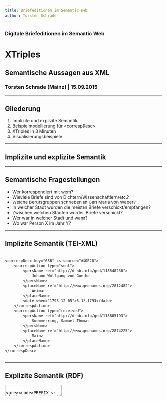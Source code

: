```yaml
---
title: Briefeditionen im Semantic Web
author: Torsten Schrade
---
```


### Digitale Briefeditionen im Semantic Web
# XTriples
## Semantische Aussagen aus XML
### __Torsten Schrade (Mainz) | 15.09.2015__

---

## Gliederung

1. Implizite und explizite Semantik
2. Beispielmodellierung für &lt;correspDesc&gt;
3. XTriples in 3 Minuten
4. Visualisierungsbeispiele

---

## Implizite und explizite Semantik

---

## Semantische Fragestellungen

* Wer korrespondiert mit wem?
* Wieviele Briefe sind von Dichtern/Wissenschaftlern/etc.?
* Welche Berufsgruppen schrieben an Carl Maria von Weber?
* In welcher Stadt wurden die meisten Briefe verschickt/empfangen?
* Zwischen welchen Städten wurden Briefe verschickt?
* Wer war in welcher Stadt und wann?
* Wo war Person X im Jahr Y?

---

## Implizite Semantik (TEI-XML)

<pre>
<code class="xml">
&lt;correspDesc key="686" cs:source="#SOE20"&gt;
	&lt;correspAction type="sent"&gt;
		&lt;persName ref="http://d-nb.info/gnd/118540238"&gt;
			Johann Wolfgang von Goethe
		&lt;/persName&gt;
		&lt;placeName ref="http://www.geonames.org/2812482"&gt;
			Weimar
		&lt;/placeName&gt;
		&lt;date when="1793-12-05"&gt;5.12.1793&lt;/date&gt;
	&lt;/correspAction&gt;
	&lt;correspAction type="received"&gt;
		&lt;persName ref="http://d-nb.info/gnd/118805193"&gt;
			Soemmerring, Samuel Thomas
		&lt;/persName&gt;
		&lt;placeName ref="http://www.geonames.org/2874225"&gt;
			Mainz
		&lt;/placeName&gt;
	&lt;/correspAction&gt;
&lt;/correspDesc&gt;
</code>
</pre>

---

## Explizite Semantik (RDF)

<form>
	<textarea class="code" name="code" id="code1">

	PREFIX v: &lt;http://www.beispiel.verben#&gt;

	Goethe 			v:ist				Person ;
					v:sendet			Brief .

	Brief			v:datiert			1793 ;
					v:gesendet_aus		Weimar .

	Weimar			v:ist				Stadt ;
					v:hat_Laengengrad	11.32 ;
					v:hat_Breitengrad	50.98 .

	Soemmering		v:ist				Person ;
					v:empfaengt			Brief .

	Brief			v:empfangen_in		Mainz .

	[...]
	</textarea>
</form>

<script>
	var editor1 = CodeMirror.fromTextArea(document.getElementById("code1"), {
		mode: "application/sparql-query",
		matchBrackets: true
	});
</script>

---

## Beispielmodellierung

---

## Schritte zur Modellierung

<ol class="steps">
<li><a href="#/step-2/#step1" id="step1">1</a></li>
<li><a href="#/step-2/#step2" id="step2">2</a></li>
<li><a href="#/step-2/#step3" id="step3">3</a></li>
<li><a href="#/step-2/#step4" id="step4">4</a></li>
<li><a href="#/step-2/#step5" id="step5">5</a></li>
<li><a href="#/step-2/#step6" id="step6">6</a></li>
<li><a href="#/step-2/#step7" id="step7">7</a></li>
</ol>

<ul class="legend">
<li id="cs">correspSearch</li>
<li id="gnd">GND</li>
<li id="geonames">Geonames</li>
</ul>

<div id="model"></div>
<script src="js/model.js" type="text/javascript"></script>

---

## XTriples in 3 Minuten

---

## Website und Dokumentation

[http://xtriples.spatialhumanities.de](http://xtriples.spatialhumanities.de "Zur Website des Webservices")

![Screenshot](img/xtriples.png "Startseite von XTriples")

---

## Eckdaten

* Open Source (MIT License)
* Version 1.2 (Stable)
* Veröffentlicht auf GitHub <br/>(https://github.com/spatialhumanities/xtriples)
* Voll ausdokumentiert mit Beispielen <br/>(http://xtriples.spatialhumanities.de/documentation.html)
* eXist-db basierte App

---

## Funktionsweise

![Grafik zur Funktionsweise](img/structure.png "Funktionsweise des Webservice")

---

## Extraktion von Aussagemustern

<pre><code class="xml">
#### XML ####
&lt;correspAction type="sent"&gt;
	&lt;persName ref="http://d-nb.info/gnd/118540238"&gt;
		Johann Wolfgang von Goethe
	&lt;/persName&gt;
&lt;/correspAction&gt;

#### Aussagemuster ###
&lt;statement&gt;
	&lt;subject>//tei:correspAction[@type='sent']/tei:persName/@ref&lt;/subject>
	&lt;predicate prefix="rdf">type&lt;/predicate>
	&lt;object type="uri" prefix="cd">Sender&lt;/object>
&lt;/statement&gt;

#### Ergebnis ####
gndo:118540238 rdf:type cd:Sender .
</code></pre>

---

## Visualisierungsbeispiele

---

## Goethe: Wer schreibt wem? (SVG)

<svg xmlns:xlink="http://www.w3.org/1999/xlink" xmlns="http://www.w3.org/2000/svg" width="800pt" height="256pt" viewBox="0.00 0.00 914.00 256.00">
<g id="graph0" class="graph" transform="scale(1 1) rotate(0) translate(4 252)">
<title>d1e200</title>
<polygon style="fill:white;stroke:white;" points="-4,4 -4,-252 910,-252 910,4 -4,4"/>
<!-- http://d&#45;nb.info/gnd/118805193 -->
<g id="node1" class="node">
            <title>http://d-nb.info/gnd/118805193</title>
<a xlink:href="http://d-nb.info/gnd/118805193" xlink:title="foaf:Person:\nSoemmerring, Samuel Thomas">
<polygon style="fill:none;stroke:black;" points="210,-248 44,-248 44,-214 210,-214 210,-248"/>
<text text-anchor="middle" x="127" y="-235" style="font-family:Times New Roman;font-size:10.00px;fill:blue;">foaf:Person:</text>
<text text-anchor="middle" x="127" y="-222" style="font-family:Times New Roman;font-size:10.00px;fill:blue;">Soemmerring, Samuel Thomas</text>
</a>
</g>
<!-- http://d&#45;nb.info/gnd/118540238 -->
<g id="node3" class="node">
            <title>http://d-nb.info/gnd/118540238</title>
<a xlink:href="http://d-nb.info/gnd/118540238" xlink:title="foaf:Person:\nGoethe, Johann Wolfgang von, Johann Wolfgang von Goethe">
<polygon style="fill:none;stroke:black;" points="680,-172 382,-172 382,-138 680,-138 680,-172"/>
<text text-anchor="middle" x="531" y="-159" style="font-family:Times New Roman;font-size:10.00px;fill:blue;">foaf:Person:</text>
<text text-anchor="middle" x="531" y="-146" style="font-family:Times New Roman;font-size:10.00px;fill:blue;">Goethe, Johann Wolfgang von, Johann Wolfgang von Goethe</text>
</a>
</g>
<!-- http://d&#45;nb.info/gnd/118805193&#45;&gt;http://d&#45;nb.info/gnd/118540238 -->
<g id="edge2" class="edge">
            <title>http://d-nb.info/gnd/118805193-&gt;http://d-nb.info/gnd/118540238</title>
<path style="fill:none;stroke:blue;" d="M210,-228C258,-225 318,-220 371,-209 408,-201 448,-187 479,-176"/>
<polygon style="fill:blue;stroke:blue;" points="481.015,-178.964 489,-172 478.415,-172.464 481.015,-178.964"/>
<text text-anchor="middle" x="318" y="-226.5" style="font-family:Times New Roman;font-size:10.00px;">cd:sending</text>
</g>
<!-- http://d&#45;nb.info/gnd/118540238&#45;&gt;http://d&#45;nb.info/gnd/118805193 -->
<g id="edge12" class="edge">
            <title>http://d-nb.info/gnd/118540238-&gt;http://d-nb.info/gnd/118805193</title>
<path style="fill:none;stroke:blue;" d="M382,-172C343,-177 303,-184 265,-192 240,-197 214,-204 191,-211"/>
<polygon style="fill:blue;stroke:blue;" points="189.573,-207.774 181,-214 191.584,-214.479 189.573,-207.774"/>
<text text-anchor="middle" x="318" y="-195.5" style="font-family:Times New Roman;font-size:10.00px;">cd:sending</text>
</g>
<!-- http://d&#45;nb.info/gnd/122361261 -->
<g id="node8" class="node">
            <title>http://d-nb.info/gnd/122361261</title>
<a xlink:href="http://d-nb.info/gnd/122361261" xlink:title="foaf:Person:\nWeber, Genovefa">
<polygon style="fill:none;stroke:black;" points="905,-172 809,-172 809,-138 905,-138 905,-172"/>
<text text-anchor="middle" x="857" y="-159" style="font-family:Times New Roman;font-size:10.00px;fill:blue;">foaf:Person:</text>
<text text-anchor="middle" x="857" y="-146" style="font-family:Times New Roman;font-size:10.00px;fill:blue;">Weber, Genovefa</text>
</a>
</g>
<!-- http://d&#45;nb.info/gnd/118540238&#45;&gt;http://d&#45;nb.info/gnd/122361261 -->
<g id="edge10" class="edge">
            <title>http://d-nb.info/gnd/118540238-&gt;http://d-nb.info/gnd/122361261</title>
<path style="fill:none;stroke:blue;" d="M680,-155C722,-155 765,-155 798,-155"/>
<polygon style="fill:blue;stroke:blue;" points="798,-158.5 808,-155 798,-151.5 798,-158.5"/>
<text text-anchor="middle" x="744" y="-158.5" style="font-family:Times New Roman;font-size:10.00px;">cd:sending</text>
</g>
<!-- http://d&#45;nb.info/gnd/115363688 -->
<g id="node4" class="node">
            <title>http://d-nb.info/gnd/115363688</title>
<a xlink:href="http://d-nb.info/gnd/115363688" xlink:title="foaf:Person:\nLuise Augusta Herzogin von Sachsen-Weimar und\nEisenach">
<polygon style="fill:none;stroke:black;" points="253,-183.5 1,-183.5 1,-136.5 253,-136.5 253,-183.5"/>
<text text-anchor="middle" x="127" y="-170.5" style="font-family:Times New Roman;font-size:10.00px;fill:blue;">foaf:Person:</text>
<text text-anchor="middle" x="127" y="-157.5" style="font-family:Times New Roman;font-size:10.00px;fill:blue;">Luise Augusta Herzogin von Sachsen-Weimar und</text>
<text text-anchor="middle" x="127" y="-144.5" style="font-family:Times New Roman;font-size:10.00px;fill:blue;">Eisenach</text>
</a>
</g>
<!-- http://d&#45;nb.info/gnd/115363688&#45;&gt;http://d&#45;nb.info/gnd/118540238 -->
<g id="edge4" class="edge">
            <title>http://d-nb.info/gnd/115363688-&gt;http://d-nb.info/gnd/118540238</title>
<path style="fill:none;stroke:blue;" d="M254,-155C258,-155 261,-155 265,-155 300,-154 337,-154 372,-154"/>
<polygon style="fill:blue;stroke:blue;" points="372,-157.5 382,-154 372,-150.5 372,-157.5"/>
<text text-anchor="middle" x="318" y="-158.5" style="font-family:Times New Roman;font-size:10.00px;">cd:sending</text>
</g>
<!-- http://d&#45;nb.info/gnd/117158542 -->
<g id="node6" class="node">
            <title>http://d-nb.info/gnd/117158542</title>
<a xlink:href="http://d-nb.info/gnd/117158542" xlink:title="foaf:Person:\nWeber, Franz Anton">
<polygon style="fill:none;stroke:black;" points="181,-115 73,-115 73,-81 181,-81 181,-115"/>
<text text-anchor="middle" x="127" y="-102" style="font-family:Times New Roman;font-size:10.00px;fill:blue;">foaf:Person:</text>
<text text-anchor="middle" x="127" y="-89" style="font-family:Times New Roman;font-size:10.00px;fill:blue;">Weber, Franz Anton</text>
</a>
</g>
<!-- http://d&#45;nb.info/gnd/117158542&#45;&gt;http://d&#45;nb.info/gnd/118540238 -->
<g id="edge6" class="edge">
            <title>http://d-nb.info/gnd/117158542-&gt;http://d-nb.info/gnd/118540238</title>
<path style="fill:none;stroke:blue;" d="M181,-106C237,-114 326,-126 400,-137"/>
<polygon style="fill:blue;stroke:blue;" points="399.701,-140.488 410,-138 400.398,-133.522 399.701,-140.488"/>
<text text-anchor="middle" x="318" y="-133.5" style="font-family:Times New Roman;font-size:10.00px;">cd:sending</text>
</g>
<!-- http://d&#45;nb.info/gnd/118540246 -->
<g id="node9" class="node">
            <title>http://d-nb.info/gnd/118540246</title>
<a xlink:href="http://d-nb.info/gnd/118540246" xlink:title="foaf:Person:\nGoethe, Katharina Elisabeth">
<polygon style="fill:none;stroke:black;" points="202,-59 52,-59 52,-25 202,-25 202,-59"/>
<text text-anchor="middle" x="127" y="-46" style="font-family:Times New Roman;font-size:10.00px;fill:blue;">foaf:Person:</text>
<text text-anchor="middle" x="127" y="-33" style="font-family:Times New Roman;font-size:10.00px;fill:blue;">Goethe, Katharina Elisabeth</text>
</a>
</g>
<!-- http://d&#45;nb.info/gnd/118540246&#45;&gt;http://d&#45;nb.info/gnd/118540238 -->
<g id="edge8" class="edge">
            <title>http://d-nb.info/gnd/118540246-&gt;http://d-nb.info/gnd/118540238</title>
<path style="fill:none;stroke:blue;" d="M202,-58C219,-62 237,-66 254,-70 307,-82 320,-83 371,-99 407,-109 446,-123 477,-134"/>
<polygon style="fill:blue;stroke:blue;" points="476.415,-137.536 487,-138 479.015,-131.036 476.415,-137.536"/>
<text text-anchor="middle" x="318" y="-102.5" style="font-family:Times New Roman;font-size:10.00px;">cd:sending</text>
</g>
</g>
</svg>

[Visualisierung aufrufen](http://xtriples.spatialhumanities.de/extract.xql?configuration=http://xtriples.spatialhumanities.de/examples/dh/correspSearchPersons.xml&format=svg "Zur Visualisierung von Wer schreibt Wem")

---

## Goethe: Briefnetzwerk (SVG)

![Grafik zur Netzwerkvisualisierung](img/network.png "Visualisierung von Goethes Briefnetzwerk")

[Visualisierung aufrufen](http://xtriples.spatialhumanities.de/extract.xql?configuration=http://xtriples.spatialhumanities.de/examples/dh/correspSearchLetters.xml&format=svg "Zur Visualisierung von Goethes Briefnetzwerk")

---

## Goethe: Berufe

---

## Kartenvisualisierung

---

<pre><code class="xml">
Publikum		v:war			aufmerksam .
Referenten		v:danken		Publikum .
</code></pre>

---

## Abspann

Stuff used:
